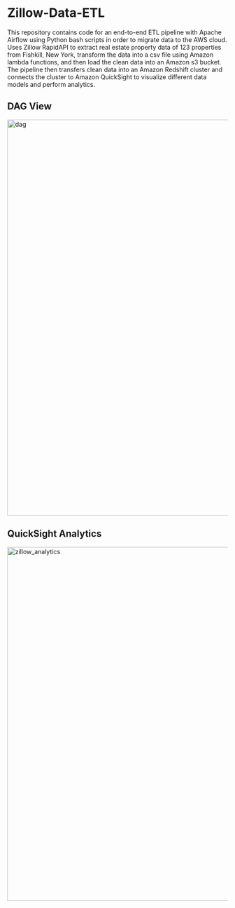 # Zillow-Data-ETL
This repository contains code for an end-to-end ETL pipeline with Apache Airflow using Python bash scripts in order to migrate data to the AWS cloud. Uses Zillow RapidAPI to extract real estate property data of 123 properties from Fishkill, New York, transform the data into a csv file using Amazon lambda functions, and then load the clean data into an Amazon s3 bucket. The pipeline then transfers clean data into an Amazon Redshift cluster and connects the cluster to Amazon QuickSight to visualize different data models and perform analytics.

## DAG View
<img width="904" alt="dag" src="https://github.com/user-attachments/assets/c4fe401c-8810-41bb-8438-e878ad1519e6">

## QuickSight Analytics
<img width="808" alt="zillow_analytics" src="https://github.com/user-attachments/assets/0e5be674-5d6e-4cfa-910b-bf6d920599d2">


